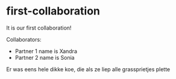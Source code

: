 # first-collaboration
It is our first collaboration!

Collaborators:
- Partner 1 name is Xandra
- Partner 2 name is Sonia

Er was eens hele dikke koe, die als ze liep alle grassprietjes plette